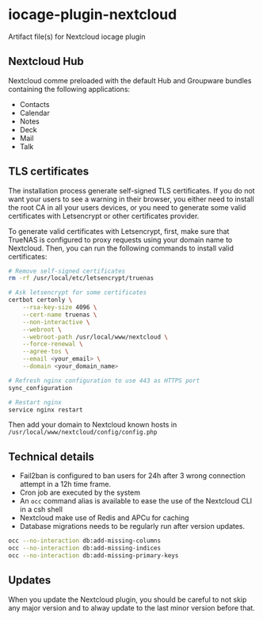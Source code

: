 # iocage-plugin-nextcloud

Artifact file(s) for Nextcloud iocage plugin

## Nextcloud Hub

Nextcloud comme preloaded with the default Hub and Groupware bundles containing the following applications:

- Contacts
- Calendar
- Notes
- Deck
- Mail
- Talk

## TLS certificates

The installation process generate self-signed TLS certificates. If you do not want your users to see a warning in their browser, you either need to install the root CA in all your users devices, or you need to generate some valid certificates with Letsencrypt or other certificates provider.

To generate valid certificates with Letsencrypt, first, make sure that TrueNAS is configured to proxy requests using your domain name to Nextcloud. Then, you can run the following commands to install valid certificates:

```bash
# Remove self-signed certificates
rm -rf /usr/local/etc/letsencrypt/truenas

# Ask letsencrypt for some certificates
certbot certonly \
    --rsa-key-size 4096 \
    --cert-name truenas \
    --non-interactive \
    --webroot \
    --webroot-path /usr/local/www/nextcloud \
    --force-renewal \
    --agree-tos \
    --email <your_email> \
    --domain <your_domain_name>

# Refresh nginx configuration to use 443 as HTTPS port
sync_configuration

# Restart nginx
service nginx restart
```

Then add your domain to Nextcloud known hosts in `/usr/local/www/nextcloud/config/config.php`

## Technical details

- Fail2ban is configured to ban users for 24h after 3 wrong connection attempt in a 12h time frame.
- Cron job are executed by the system
- An `occ` command alias is available to ease the use of the Nextcloud CLI in a csh shell
- Nextcloud make use of Redis and APCu for caching
- Database migrations needs to be regularly run after version updates.

```bash
occ --no-interaction db:add-missing-columns
occ --no-interaction db:add-missing-indices
occ --no-interaction db:add-missing-primary-keys
```

## Updates

When you update the Nextcloud plugin, you should be careful to not skip any major version and to alway update to the last minor version before that.
